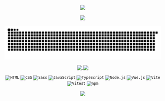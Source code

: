<p align="center" style="color: #177980;font-size: 14px;font-family:fantasy;">
  <img src="https://capsule-render.vercel.app/api?type=venom&color=gradient&customColorList=3,3,3,19,28&height=190&&section=header&text=Hi%20!%20I'm%20Breezli.&fontAlign=50&fontSize=60&fontFamily=宋体&fontAlignY=50&desc=松间听风，忽见灵狸&descAlign=50&descSize=14&descAlignY=70&&fontColor=177980&animation=scaleIn" />
</p>

<p align="center">
    <img width="800" src="https://readme-typing-svg.demolab.com?font=Orbitron&pause=3000&center=true&color=177980&vCenter=true&repeat=true&width=435&lines=Welcome+to+my+GitHub+profile+page+." />
</p>

<picture>
  <source media="(prefers-color-scheme: dark)" srcset="https://raw.githubusercontent.com/Breezli/Breezli/output/github-contribution-grid-snake-dark.svg">
  <source media="(prefers-color-scheme: light)" srcset="https://raw.githubusercontent.com/Breezli/Breezli/output/github-contribution-grid-snake.svg">
  <img alt="github contribution grid snake animation" src="https://raw.githubusercontent.com/Breezli/Breezli/output/github-contribution-grid-snake.svg">
</picture>

<p align="center">
  <a href="https://github.com/Breezli">
    <img height=200 align="center" src="https://github-readme-stats.vercel.app/api?username=Breezli&show_icons=true&theme=catppuccin_latte" />
  </a>
  <a href="https://github.com/Breezli">
    <img height=200 align="center" src="https://github-readme-stats.vercel.app/api/top-langs?username=Breezli&layout=compact&langs_count=8&card_width=344&theme=catppuccin_latte" />
  </a>
</p>

<!-- <p align="center">
    <a href="https://breezli.cn/"style="color:rgb(255, 255, 255);font-size: 12px;font-family:fantasy;background-color: #177980;border-radius: 10px;padding: 4px;border: #072f32 solid 1px;">我的博客_Breezli.cn</a>
</p> -->

<p align="center" height=200>
  <code><img width="50" src="https://user-images.githubusercontent.com/25181517/192158954-f88b5814-d510-4564-b285-dff7d6400dad.png" alt="HTML" title="HTML"/></code>
  <code><img width="50" src="https://user-images.githubusercontent.com/25181517/183898674-75a4a1b1-f960-4ea9-abcb-637170a00a75.png" alt="CSS" title="CSS"/></code>
  <code><img width="50" src="https://user-images.githubusercontent.com/25181517/192158956-48192682-23d5-4bfc-9dfb-6511ade346bc.png" alt="Sass" title="Sass"/></code>
  <code><img width="50" src="https://user-images.githubusercontent.com/25181517/117447155-6a868a00-af3d-11eb-9cfe-245df15c9f3f.png" alt="JavaScript" title="JavaScript"/></code>
  <code><img width="50" src="https://user-images.githubusercontent.com/25181517/183890598-19a0ac2d-e88a-4005-a8df-1ee36782fde1.png" alt="TypeScript" title="TypeScript"/></code>
  <code><img width="50" src="https://user-images.githubusercontent.com/25181517/183568594-85e280a7-0d7e-4d1a-9028-c8c2209e073c.png" alt="Node.js" title="Node.js"/></code>
  <code><img width="50" src="https://user-images.githubusercontent.com/25181517/117448124-a2da9800-af3e-11eb-85d2-bd1b69b65603.png" alt="Vue.js" title="Vue.js"/></code>
  <code><img width="50" src="https://github-production-user-asset-6210df.s3.amazonaws.com/62091613/261395532-b40892ef-efb8-4b0e-a6b5-d1cfc2f3fc35.png" alt="Vite" title="Vite"/></code>
  <code><img width="50" src="https://cn.vitest.dev/favicon.ico" alt="Vitest" title="Vitest"/></code>
  <code><img width="50" src="https://user-images.githubusercontent.com/25181517/121401671-49102800-c959-11eb-9f6f-74d49a5e1774.png" alt="npm" title="npm"/></code>
  <!-- <code><img width="50" src="" alt="" title=""/></code> -->
	<!-- <code><img width="50" src="https://user-images.githubusercontent.com/25181517/192108372-f71d70ac-7ae6-4c0d-8395-51d8870c2ef0.png" alt="Git" title="Git"/></code> -->
  <!-- <code><img width="50" src="https://devtool.tech/_next/static/svg/df772b30f058e3b9.svg" alt="PostCss" title="PostCss"/></code> -->
	<!-- <code><img width="50" src="https://user-images.githubusercontent.com/25181517/183897015-94a058a6-b86e-4e42-a37f-bf92061753e5.png" alt="React" title="React"/></code> -->
	<!-- <code><img width="50" src="https://user-images.githubusercontent.com/25181517/187955008-981340e6-b4cc-441b-80cf-7a5e94d29e7e.png" alt="webpack" title="webpack"/></code> -->
</p>

<!-- <p align="center"> 
      &emsp;&emsp;
      <a href=""><img src="https://img.shields.io/badge/Vue.js-35495e.svg?style=flat-square&logo=vue.js&logoColor=4FC08D" ></a>&emsp;
      <a href=""><img src="https://img.shields.io/badge/React-20232a.svg?style=flat-square&logo=react&logoColor=61DAFB" ></a>&emsp;
      <a href=""><img src="https://img.shields.io/badge/TypeScript-007ACC.svg?style=flat-square&logo=typescript&logoColor=white" ></a>&emsp;
</p> -->

<p align="center">
  <img height=200 align="center" src="https://github-readme-streak-stats.herokuapp.com?user=Breezli&theme=catppuccin-latte&hide_border=false%C2%A0%C2%A0%E5%81%87&border_radius=5&locale=zh_Hans&short_numbers=false%C2%A0%C2%A0%E5%81%87&date_format=j%20M%5B%20Y%5D&mode=weekly&card_width=500" />
</p>

<!-- <p align="center">
  <img src="https://capsule-render.vercel.app/api?type=venom&color=gradient&customColorList=3,3,3,19,28&height=190&&section=header&text=努力攒豆豆喂蛇ing...&fontAlign=50&fontSize=26&fontAlignY=50&&fontColor=177980&animation=scaleIn" />
</p> -->
